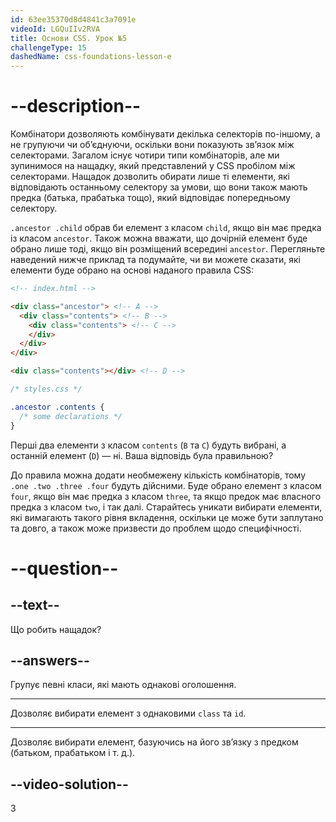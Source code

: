 ```yaml
---
id: 63ee35370d8d4841c3a7091e
videoId: LGQuIIv2RVA
title: Основи CSS. Урок №5
challengeType: 15
dashedName: css-foundations-lesson-e
---
```


# --description--

Комбінатори дозволяють комбінувати декілька селекторів по-іншому, а не групуючи чи об’єднуючи, оскільки вони показують зв’язок між селекторами. Загалом існує чотири типи комбінаторів, але ми зупинимося на нащадку, який представлений у CSS пробілом між селекторами. Нащадок дозволить обирати лише ті елементи, які відповідають останньому селектору за умови, що вони також мають предка (батька, прабатька тощо), який відповідає попередньому селектору.

`.ancestor .child` обрав би елемент з класом `child`, якщо він має предка із класом `ancestor`. Також можна вважати, що дочірній елемент буде обрано лише тоді, якщо він розміщений всередині `ancestor`. Перегляньте наведений нижче приклад та подумайте, чи ви можете сказати, які елементи буде обрано на основі наданого правила CSS:

```html
<!-- index.html -->

<div class="ancestor"> <!-- A -->
  <div class="contents"> <!-- B -->
    <div class="contents"> <!-- C -->
    </div>
  </div>
</div>

<div class="contents"></div> <!-- D -->
```

```css
/* styles.css */

.ancestor .contents {
  /* some declarations */
}
```

Перші два елементи з класом `contents` (`B` та `C`) будуть вибрані, а останній елемент (`D`) — ні. Ваша відповідь була правильною?

До правила можна додати необмежену кількість комбінаторів, тому `.one .two .three .four` будуть дійсними. Буде обрано елемент з класом `four`, якщо він має предка з класом `three`, та якщо предок має власного предка з класом `two`, і так далі. Старайтесь уникати вибирати елементи, які вимагають такого рівня вкладення, оскільки це може бути заплутано та довго, а також може призвести до проблем щодо специфічності.

# --question--

## --text--

Що робить нащадок?

## --answers--

Групує певні класи, які мають однакові оголошення.

---

Дозволяє вибирати елемент з однаковими `class` та `id`.

---

Дозволяє вибирати елемент, базуючись на його зв’язку з предком (батьком, прабатьком і т. д.).


## --video-solution--

3
